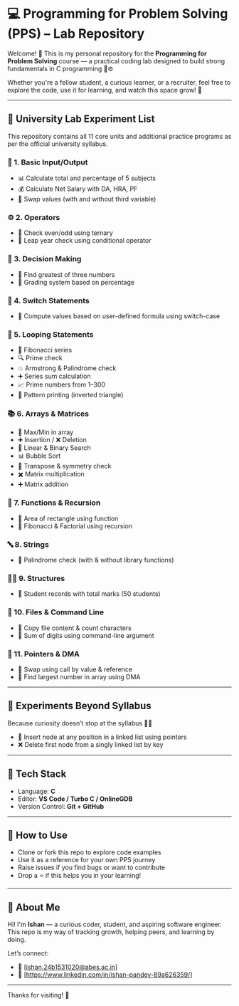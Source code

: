 # 💻 Programming for Problem Solving (PPS) – Lab Repository

Welcome! 👋 This is my personal repository for the **Programming for Problem Solving** course — a practical coding lab designed to build strong fundamentals in C programming 🧠⚙️

Whether you're a fellow student, a curious learner, or a recruiter, feel free to explore the code, use it for learning, and watch this space grow! 🌱

---

## 🧪 University Lab Experiment List

This repository contains all 11 core units and additional practice programs as per the official university syllabus.

### 📌 1. Basic Input/Output
- 📊 Calculate total and percentage of 5 subjects
- 💰 Calculate Net Salary with DA, HRA, PF
- 🔁 Swap values (with and without third variable)

### ⚙️ 2. Operators
- 🔢 Check even/odd using ternary
- 📅 Leap year check using conditional operator

### 🧠 3. Decision Making
- 🔺 Find greatest of three numbers
- 📝 Grading system based on percentage

### 🔄 4. Switch Statements
- 🧮 Compute values based on user-defined formula using switch-case

### 🔁 5. Looping Statements
- 🐑 Fibonacci series
- 🔍 Prime check
- 💥 Armstrong & Palindrome check
- ➕ Series sum calculation
- 📈 Prime numbers from 1–300
- 🔢 Pattern printing (inverted triangle)

### 📚 6. Arrays & Matrices
- 🔎 Max/Min in array
- ➕ Insertion / ❌ Deletion
- 🧭 Linear & Binary Search
- 📊 Bubble Sort
- 🔄 Transpose & symmetry check
- ✖️ Matrix multiplication
- ➕ Matrix addition

### 🧾 7. Functions & Recursion
- 📐 Area of rectangle using function
- 🧬 Fibonacci & Factorial using recursion

### 🔤 8. Strings
- 🔁 Palindrome check (with & without library functions)

### 👨‍🎓 9. Structures
- 📑 Student records with total marks (50 students)

### 📁 10. Files & Command Line
- 📄 Copy file content & count characters
- 🧮 Sum of digits using command-line argument

### 🧷 11. Pointers & DMA
- 🔁 Swap using call by value & reference
- 🔢 Find largest number in array using DMA

---

## 🚀 Experiments Beyond Syllabus

Because curiosity doesn’t stop at the syllabus 👨‍💻

- 🔗 Insert node at any position in a linked list using pointers
- ❌ Delete first node from a singly linked list by key

---

## 🧰 Tech Stack

- Language: **C**
- Editor: **VS Code / Turbo C / OnlineGDB**
- Version Control: **Git + GitHub**

---

## 📝 How to Use

- Clone or fork this repo to explore code examples
- Use it as a reference for your own PPS journey
- Raise issues if you find bugs or want to contribute
- Drop a ⭐ if this helps you in your learning!

---

## 👋 About Me

Hi! I'm **Ishan** — a curious coder, student, and aspiring software engineer.  
This repo is my way of tracking growth, helping peers, and learning by doing.

Let’s connect:

- 📧 [ishan.24b1531020@abes.ac.in]
- 💼 [https://www.linkedin.com/in/ishan-pandey-89a626359/]

---

Thanks for visiting! 🚀
